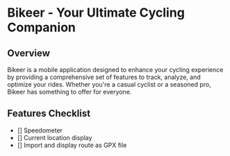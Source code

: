 # Bikeer - Your Ultimate Cycling Companion

## Overview

Bikeer is a mobile application designed to enhance your cycling experience by providing a comprehensive set of features to track, analyze, and optimize your rides. Whether you're a casual cyclist or a seasoned pro, Bikeer has something to offer for everyone.


## Features Checklist
- [] Speedometer
- [] Current location display
- [] Import and display route as GPX file